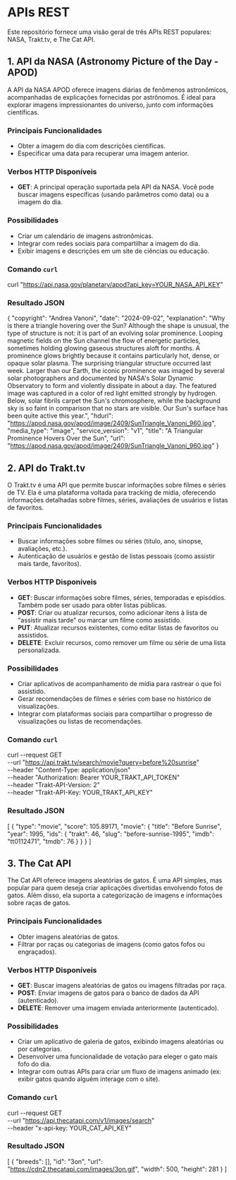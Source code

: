 # APIs REST

Este repositório fornece uma visão geral de três APIs REST populares: NASA, Trakt.tv, e The Cat API.

## 1. API da NASA (Astronomy Picture of the Day - APOD)
A API da NASA APOD oferece imagens diárias de fenômenos astronômicos, acompanhadas de explicações fornecidas por astrônomos. É ideal para explorar imagens impressionantes do universo, junto com informações científicas.

### Principais Funcionalidades
- Obter a imagem do dia com descrições científicas.
- Especificar uma data para recuperar uma imagem anterior.

### Verbos HTTP Disponíveis
- **GET**: A principal operação suportada pela API da NASA. Você pode buscar imagens específicas (usando parâmetros como data) ou a imagem do dia.

### Possibilidades
- Criar um calendário de imagens astronômicas.
- Integrar com redes sociais para compartilhar a imagem do dia.
- Exibir imagens e descrições em um site de ciências ou educação.

### Comando `curl`
curl "https://api.nasa.gov/planetary/apod?api_key=YOUR_NASA_API_KEY"

### Resultado JSON
{
  "copyright": "Andrea Vanoni",
  "date": "2024-09-02",
  "explanation": "Why is there a triangle hovering over the Sun? Although the shape is unusual, the type of structure is not: it is part of an evolving solar prominence. Looping magnetic fields on the Sun channel the flow of energetic particles, sometimes holding glowing gaseous structures aloft for months. A prominence glows brightly because it contains particularly hot, dense, or opaque solar plasma. The surprising triangular structure occurred last week. Larger than our Earth, the iconic prominence was imaged by several solar photographers and documented by NASA's Solar Dynamic Observatory to form and violently dissipate in about a day. The featured image was captured in a color of red light emitted strongly by hydrogen. Below, solar fibrils carpet the Sun's chromosphere, while the background sky is so faint in comparison that no stars are visible. Our Sun's surface has been quite active this year.",
  "hdurl": "https://apod.nasa.gov/apod/image/2409/SunTriangle_Vanoni_960.jpg",
  "media_type": "image",
  "service_version": "v1",
  "title": "A Triangular Prominence Hovers Over the Sun",
  "url": "https://apod.nasa.gov/apod/image/2409/SunTriangle_Vanoni_960.jpg"
}

## 2. API do Trakt.tv
O Trakt.tv é uma API que permite buscar informações sobre filmes e séries de TV. Ela é uma plataforma voltada para tracking de mídia, oferecendo informações detalhadas sobre filmes, séries, avaliações de usuários e listas de favoritos.

### Principais Funcionalidades
- Buscar informações sobre filmes ou séries (título, ano, sinopse, avaliações, etc.).
- Autenticação de usuários e gestão de listas pessoais (como assistir mais tarde, favoritos).

### Verbos HTTP Disponíveis
- **GET**: Buscar informações sobre filmes, séries, temporadas e episódios. Também pode ser usado para obter listas públicas.
- **POST**: Criar ou atualizar recursos, como adicionar itens à lista de "assistir mais tarde" ou marcar um filme como assistido.
- **PUT**: Atualizar recursos existentes, como editar listas de favoritos ou assistidos.
- **DELETE**: Excluir recursos, como remover um filme ou série de uma lista personalizada.

### Possibilidades
- Criar aplicativos de acompanhamento de mídia para rastrear o que foi assistido.
- Gerar recomendações de filmes e séries com base no histórico de visualizações.
- Integrar com plataformas sociais para compartilhar o progresso de visualizações ou listas de recomendações.

### Comando `curl`
curl --request GET \
  --url "https://api.trakt.tv/search/movie?query=before%20sunrise" \
  --header "Content-Type: application/json" \
  --header "Authorization: Bearer YOUR_TRAKT_API_TOKEN" \
  --header "Trakt-API-Version: 2" \
  --header "Trakt-API-Key: YOUR_TRAKT_API_KEY"

### Resultado JSON
[
  {
    "type": "movie",
    "score": 105.89171,
    "movie": {
      "title": "Before Sunrise",
      "year": 1995,
      "ids": {
        "trakt": 46,
        "slug": "before-sunrise-1995",
        "imdb": "tt0112471",
        "tmdb": 76
      }
    }
  }
]

## 3. The Cat API
The Cat API oferece imagens aleatórias de gatos. É uma API simples, mas popular para quem deseja criar aplicações divertidas envolvendo fotos de gatos. Além disso, ela suporta a categorização de imagens e informações sobre raças de gatos.

### Principais Funcionalidades
- Obter imagens aleatórias de gatos.
- Filtrar por raças ou categorias de imagens (como gatos fofos ou engraçados).

### Verbos HTTP Disponíveis
- **GET**: Buscar imagens aleatórias de gatos ou imagens filtradas por raça.
- **POST**: Enviar imagens de gatos para o banco de dados da API (autenticado).
- **DELETE**: Remover uma imagem enviada anteriormente (autenticado).

### Possibilidades
- Criar um aplicativo de galeria de gatos, exibindo imagens aleatórias ou por categorias.
- Desenvolver uma funcionalidade de votação para eleger o gato mais fofo do dia.
- Integrar com outras APIs para criar um fluxo de imagens animado (ex: exibir gatos quando alguém interage com o site).

### Comando `curl`
curl --request GET \
  --url "https://api.thecatapi.com/v1/images/search" \
  --header "x-api-key: YOUR_CAT_API_KEY"

### Resultado JSON
[
  {
    "breeds": [],
    "id": "3on",
    "url": "https://cdn2.thecatapi.com/images/3on.gif",
    "width": 500,
    "height": 281
  }
]
